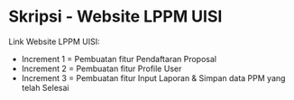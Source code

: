 # Skripsi - Website LPPM UISI
Link Website LPPM UISI: 

- Increment 1 = Pembuatan fitur Pendaftaran Proposal
- Increment 2 = Pembuatan fitur Profile User
- Increment 3 = Pembuatan fitur Input Laporan & Simpan data PPM yang telah Selesai
